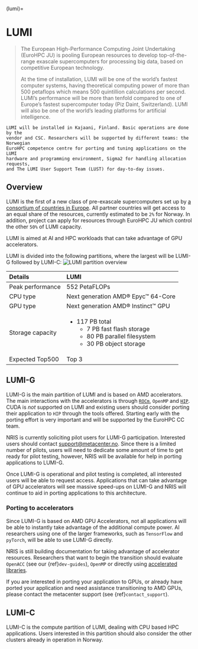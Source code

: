 (lumi)=

# LUMI

> The European High-Performance Computing Joint Undertaking (EuroHPC JU) is
> pooling European resources to develop top-of-the-range exascale supercomputers
> for processing big data, based on competitive European technology.
>
> At the time of installation, LUMI will be one of the world’s fastest computer
> systems, having theoretical computing power of more than 500 petaflops which
> means 500 quintillion calculations per second. LUMI’s performance will be more
> than tenfold compared to one of Europe’s fastest supercomputer today (Piz
> Daint, Switzerland). LUMI will also be one of the world’s leading platforms
> for artificial intelligence.

```{note}
LUMI will be installed in Kajaani, Finland. Basic operations are done by the
vendor and CSC. Researchers will be supported by different teams: the Norwegian
EuroHPC competence centre for porting and tuning applications on the LUMI
hardware and programming environment, Sigma2 for handling allocation requests,
and The LUMI User Support Team (LUST) for day-to-day issues.
```

## Overview
LUMI is the first of a new class of pre-exascale supercomputers set up by [a
consortium of countries in
Europe](https://www.lumi-supercomputer.eu/lumi-consortium/). All partner
countries will get access to an equal share of the resources, currently
estimated to be `2%` for Norway. In addition, project can apply for resources
through EuroHPC JU which control the other `50%` of LUMI capacity.

LUMI is aimed at AI and HPC workloads that can take advantage of GPU
accelerators.

LUMI is divided into the following partitions, where the largest will be LUMI-G
followed by LUMI-C:
![LUMI partition
overview](https://www.lumi-supercomputer.eu/content/uploads/2020/11/lumiSlide-1024x576.png)

| Details | LUMI |
|:--------|:-----|
| Peak performance | 552 PetaFLOPs |
| CPU type | Next generation AMD® Epyc™ 64-Core |
| GPU type | Next generation AMD® Instinct™ GPU |
| Storage capacity | <ul><li>117 PB total <ul><li>7 PB fast flash storage</li> <li>80 PB parallel filesystem</li> <li>30 PB object storage</li></ul></li></ul> |
| Expected Top500 | Top 3 |

## LUMI-G
LUMI-G is the main partition of LUMI and is based on AMD accelerators. The main
interactions with the accelerators is through
[`ROCm`](https://rocmdocs.amd.com/en/latest/), `OpenMP` and
[`HIP`](https://rocmdocs.amd.com/en/latest/Programming_Guides/Programming-Guides.html).
CUDA is *not* supported on LUMI and existing users should consider porting their
application to `HIP` through the tools offered. Starting early with the porting
effort is very important and will be supported by the EuroHPC CC team.

NRIS is currently soliciting pilot users for LUMI-G participation.
Interested users should contact
[support@metacenter.no](mailto:support@metacenter.no). Since there is a limited
number of pilots, users will need to dedicate some amount of time to get ready
for pilot testing, however, NRIS will be available for help in porting
applications to LUMI-G.

Once LUMI-G is operational and pilot testing is completed, all interested users
will be able to request access. Applications that can take advantage of GPU
accelerators will see massive speed-ups on LUMI-G and NRIS will
continue to aid in porting applications to this architecture.

### Porting to accelerators
Since LUMI-G is based on AMD GPU Accelerators, not all applications will be able
to instantly take advantage of the additional compute power. AI researchers
using one of the larger frameworks, such as `TensorFlow` and `pyTorch`, will be
able to use LUMI-G directly.

NRIS is still building documentation for taking advantage of
accelerator resources. Researchers that want to begin the transition should
evaluate `OpenACC` (see our {ref}`dev-guides`),
`OpenMP`
or directly using [accelerated
libraries](https://rocmdocs.amd.com/en/latest/ROCm_Libraries/ROCm_Libraries.html).

If you are interested in porting your application to GPUs, or already have
ported your application and need assistance transitioning to AMD GPUs, please
contact the metacenter support (see {ref}`contact_support`).

## LUMI-C
LUMI-C is the compute partition of LUMI, dealing with CPU based HPC
applications. Users interested in this partition should also consider the other
clusters already in operation in Norway.
